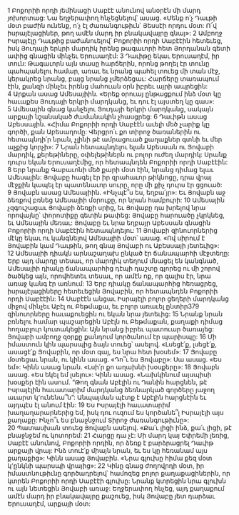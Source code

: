 1 Բոքորիի որդի յեմինացի Սաբէէ անունով անօրէն մի մարդ յոխորտաց: Նա եղջերափող հնչեցնելով՝ ասաց. «Մենք ո՛չ Դաւթի մօտ բաժին ունենք, ո՛չ էլ ժառանգութիւն՝ Յեսսէի որդու մօտ: Ո՜վ իսրայէլացիներ, թող ամէն մարդ իր բնակավայրը գնայ»: 2 Ամբողջ Իսրայէլը Դաւթից բաժանուելով՝ Բոքորիի որդի Սաբէէին հետեւեց, իսկ Յուդայի երկրի մարդիկ իրենց թագաւորի հետ Յորդանան գետի ափից գնացին մինչեւ Երուսաղէմ:
3 Դաւիթը եկաւ Երուսաղէմ, իր տուն: Թագաւորն այն տասը հարճերին, որոնց թողել էր տունը պահպանելու համար, առաւ եւ նրանց պահել տուեց մի տան մէջ, կերակրեց նրանց, բայց նրանց չմերձեցաւ: Հարճերը տառապում էին, քանզի մինչեւ իրենց մահուան օրն իբրեւ այրի ապրեցին: 4 Արքան ասաց Ամեսայիին. «Երեք օրուայ ընթացքում ինձ մօտ կը հաւաքես Յուդայի երկրի մարդկանց, եւ դու էլ այստեղ կը գաս»: 5 Ամեսային գնաց կանչելու Յուդայի երկրի մարդկանց, սակայն արքայի նշանակած ժամանակին չհասցրեց:
6 Դաւիթն ասաց Աբեսսային. «Հիմա Բոքորիի որդի Սաբէէն աւելի մեծ չարիք կը գործի, քան Աբեսաղոմը: Վերցրո՛ւ քո տիրոջ ծառաներին ու հետապնդի՛ր նրան, չլինի թէ ամրացուած քաղաքներ գտնի եւ մեր աչքից կորչի»: 7 Նրան հետապնդելու ելան Աբեսսան ու Յովաբի մարդիկ, քերեթիները, օփելեթիներն ու բոլոր ուժեղ մարդիկ: Սրանք դուրս եկան Երուսաղէմից, որ հետապնդեն Բոքորիի որդի Սաբէէին:
8 Երբ նրանք Գաբաւոնի մեծ քարի մօտ էին, նրանց դիմաց ելաւ Ամեսային: Յովաբը հագել էր իր զրահաւոր թիկնոցը, դրա վրայ մէջքին կապել էր պատենաւոր սուրը, որը մի քիչ դուրս էր ցցուած: 9 Յովաբն ասաց Ամեսայիին. «Ինչպէ՞ս ես, եղբա՛յր»: Եւ Յովաբն աջ ձեռքով բռնեց Ամեսայիի մօրուքը, որ նրան համբուրի: 10 Ամեսային չզգուշացաւ Յովաբի ձեռքի սրից, եւ Յովաբը դա խրելով նրա որովայնը՝ փորոտիքը գետին թափեց: Յովաբը հարուածը չկրկնեց, եւ Ամեսային մեռաւ: Յովաբը եւ նրա եղբայր Աբեսսան գնացին Բոքորիի որդի Սաբէէին հետապնդելու: 11 Յովաբի զինուորներից մէկը եկաւ ու կանգնելով Ամեսայիի մօտ՝ ասաց. «Ով սիրում է Յովաբին կամ Դաւթին, թող գնայ Յովաբի ու Աբեսսայի յետեւից»: 12 Ամեսայիի դիակն արնաշաղախ ընկած էր ճանապարհի մէջտեղը: Երբ այդ մարդը տեսաւ, որ մարդիկ տեղում մնացել են կանգնած, Ամեսայիի դիակը ճանապարհից դէպի դաշտը գլորեց ու մի շորով ծածկեց այն, որովհետեւ տեսաւ, որ ամէն ոք, որ գալիս էր, նրա առաջ կանգ էր առնում: 13 Երբ դիակը ճանապարհից հեռացրեց, իսրայէլացիները հետեւեցին Յովաբին, որ հետապնդեն Բոքորիի որդի Սաբէէին:
14 Սաբէէն անցաւ Իսրայէլի բոլոր ցեղերի մարդկանց միջով մինչեւ Աբէլ ու Բեթմաքա, եւ բոլոր առաւել ընտիր379 զինուորները հաւաքուեցին ու եկան նրա յետեւից: 15 Նրանք նրան բռնելու համար պաշարեցին Աբէլն ու Բեթմաքան, քաղաքի դիմաց հողաբլուր կուտակեցին: Այն նրանց իբրեւ պատուար ծառայեց: Յովաբի ամբողջ զօրքը քանդում կործանում էր պարիսպը:
16 Մի իմաստուն կին պարսպից ձայն տուեց՝ ասելով. «Լսեցէ՛ք, լսեցէ՛ք, ասացէ՛ք Յովաբին, որ մօտ գայ, ես նրա հետ խօսեմ»: 17 Յովաբը մօտեցաւ նրան, ու կինն ասաց. «Դո՞ւ ես Յովաբը»: Սա ասաց. «Ես եմ»: Կինն ասաց նրան. «Լսի՛ր քո աղախնի խօսքերը»: 18 Յովաբն ասաց. «Ես եկել եմ լսելու»: Կինն ասաց. «Նախկինում այսպիսի խօսքեր էին ասում. “Թող գնան Աբէլին ու Դանին հարցնեն, թէ Իսրայէլին հաւատարիմ մարդկանց ձեռնարկած գործերը յաջող աւարտ կ՚ունենա՞ն”: Անպայման պէտք է Աբէլին հարցնէին եւ այդպէս էլ անում էին: 19 Ես Իսրայէլի հաւատարիմ խաղաղարարներից եմ, իսկ դու ուզում ես կործանե՞լ Իսրայէլի այս քաղաքը: Ինչո՞ւ ես բնաջնջում Տիրոջ ժառանգութիւնը»: 20 Պատասխան տուեց Յովաբն ասելով. «Քա՛ւ լիցի ինձ, քա՛ւ լիցի, թէ բնաջնջեմ ու կոտորեմ: 21 Հարցը դա չէ: Մի մարդ կայ Եփրեմի լեռից, Սաբէէ անունով, Բոքորիի որդին, որ ձեռք է բարձրացրել Դաւիթ արքայի վրայ: Ինձ տուէ՛ք միայն նրան, եւ ես կը հեռանամ այս քաղաքից»: Կինն ասաց Յովաբին. «Նրա գլուխը հիմա քեզ մօտ կ՚ընկնի պարսպի վրայից»: 22 Կինը գնաց ժողովրդի մօտ, իր իմաստնութիւնը գործադրելով՝ համոզեց բոլոր քաղաքացիներին, որ կտրեն Բոքորիի որդի Սաբէէի գլուխը: Նրանք կտրեցին նրա գլուխն ու այն նետեցին Յովաբի առաջ: Եղջերափող հնչեց, այդ քաղաքում ամէն մարդ իր բնակավայրը քաշուեց, իսկ Յովաբը յետ դարձաւ Երուսաղէմ, արքայի մօտ:
